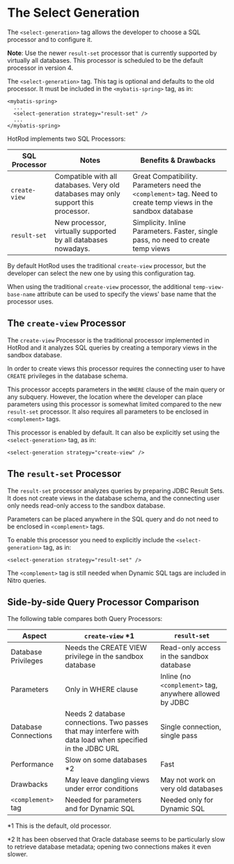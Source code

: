 # The Select Generation

The `<select-generation>` tag allows the developer to choose a SQL processor and to configure it. 

**Note**: Use the newer `result-set` processor that is currently supported by virtually all databases. This processor is scheduled to be the default processor in version 4.

The `<select-generation>` tag. This tag is optional and defaults to the old processor. It must be included in the `<mybatis-spring>` tag, as in:

    <mybatis-spring>
      ...
      <select-generation strategy="result-set" />
      ...
    </mybatis-spring>

HotRod implements two SQL Processors:

| SQL Processor  | Notes | Benefits & Drawbacks |
|----------------|-------|---|
| `create-view` | Compatible with all databases. Very old databases may only support this processor. | Great Compatibility. Parameters need the `<complement>` tag. Need to create temp views in the sandbox database |
| `result-set` | New processor, virtually supported by all databases nowadays. | Simplicity. Inline Parameters. Faster, single pass, no need to create temp views |

By default HotRod uses the traditional `create-view` processor, but the developer can select the new one by using this configuration tag.

When using the traditional `create-view` processor, the additional `temp-view-base-name` attribute can be used to specify the views' base name that the processor uses.

## The `create-view` Processor

The `create-view` Processor is the traditional processor implemented in HotRod and it analyzes SQL queries by creating a temporary views in 
the sandbox database. 

In order to create views this processor requires the connecting user to have `CREATE` privileges in the database schema.

This processor accepts parameters in the `WHERE` clause of the main query or any subquery. However, the location where the developer
can place parameters using this processor is somewhat limited compared to the new `result-set` processor. It also requires all parameters to be enclosed in
`<complement>` tags.

This processor is enabled by default. It can also be explicitly set using the `<select-generation>` tag, as in:

    <select-generation strategy="create-view" />

## The `result-set` Processor

The `result-set` processor analyzes queries by preparing JDBC Result Sets. It does not create views in the database schema, and
the connecting user only needs read-only access to the sandbox database.

Parameters can be placed anywhere in the SQL query and do not need to be enclosed in `<complement>` tags.

To enable this processor you need to explicitly include the `<select-generation>` tag, as in:

    <select-generation strategy="result-set" />

The `<complement>` tag is still needed when Dynamic SQL tags are included in Nitro queries.

## Side-by-side Query Processor Comparison

The following table compares both Query Processors:

| Aspect  | `create-view` *1 | `result-set` |
|----------------|-------|---|
| Database Privileges  | Needs the CREATE VIEW privilege in the sandbox database | Read-only access in the sandbox database |
| Parameters   | Only in WHERE clause | Inline (no `<complement>` tag, anywhere allowed by JDBC |
| Database Connections | Needs 2 database connections. Two passes that may interfere with data load when specified in the JDBC URL | Single connection, single pass |
| Performance          | Slow on some databases *2 | Fast |
| Drawbacks            | May leave dangling views under error conditions | May not work on very old databases |
| `<complement>` tag | Needed for parameters and for Dynamic SQL | Needed only for Dynamic SQL |


*1 This is the default, old processor.

*2 It has been observed that Oracle database seems to be particularly slow to retrieve database metadata; opening two connections
makes it even slower.

 
  
      